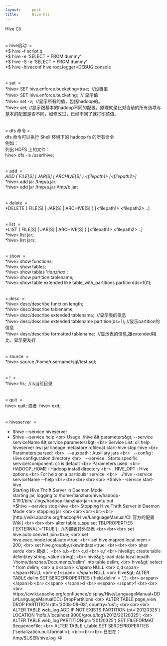 ```yaml
---
layout:     post
title:      Hive Cli
---
```

<div id="article_content" class="article_content clearfix csdn-tracking-statistics" data-pid="blog" data-mod="popu_307" data-dsm="post">
								            <link rel="stylesheet" href="https://csdnimg.cn/release/phoenix/template/css/ck_htmledit_views-f76675cdea.css">
						<div class="htmledit_views" id="content_views">
                
Hive Cli <br><br><br>
= hive启动  = <br>
*$ hive –f script.q <br>
*$ hive -e 'SELECT * FROM dummy‘ <br>
*$ hive -S -e 'SELECT * FROM dummy‘ <br>
*$ hive -hiveconf hive.root.logger=DEBUG,console <br><br><br>
= set  = <br>
*hive&gt; SET hive.enforce.bucketing=true;  //设置值 <br>
*hive&gt; SET hive.enforce.bucketing;  // 显示值 <br>
*hive&gt; set -v;  //显示所有的值，包括hadoop的。 <br>
*hive&gt; set; //显示跟基本的hadoop不同的配置，原理就是比对当前的所有选项与基本的配置是否不同，如修改过，已经不同了就打印该值。 <br><br><br>
= dfs 命令 = <br>
dfs 命令可以执行 Shell 环境下的 hadoop fs 的所有命令 <br>
例如： <br>
列出 HDFS 上的文件： <br>
hive&gt; dfs -ls /user/hive; <br><br><br>
= add  = <br>
*ADD { FILE[S] | JAR[S] | ARCHIVE[S] } &lt;filepath1&gt; [&lt;filepath2&gt;]* <br>
*hive&gt; add jar /tmp/a.jar; <br>
*hive&gt; add jar /tmp/a.jar /tmp/b.jar; <br><br><br>
= delete  = <br>
*DELETE { FILE[S] | JAR[S] | ARCHIVE[S] } [&lt;filepath1&gt; &lt;filepath2&gt; ..] <br><br><br>
= list  = <br>
*LIST { FILE[S] | JAR[S] | ARCHIVE[S] } [&lt;filepath1&gt; &lt;filepath2&gt; ..] <br>
*hive&gt; list jar; <br>
*hive&gt; list jars; <br><br><br>
= show  = <br>
*hive&gt; show functions; <br>
*hive&gt; show tables; <br>
*hive&gt; show tables '*tianzhao*'; <br>
*hive&gt; show partition tablename; <br>
*hive&gt; show table extended like table_with_partitions partition(ds=101); <br><br><br>
= desc  = <br>
*hive&gt; desc/describe function length; <br>
*hive&gt; desc/describe tablename; <br>
*hive&gt; desc/describe extended tablename;  //显示表的信息 <br>
*hive&gt; desc/describe extended tablename partition(ds=1); //显示partition的信息 <br>
*hive&gt; desc/describe formatted tablename;  //显示表的信息,跟extended相比，显示更友好 <br><br><br>
= source  = <br>
*hive&gt; source /home/username/sql/test.sql; <br><br><br>
= !  = <br>
*hive&gt; !ls;  //ls当前目录 <br><br><br>
= quit  = <br>
hive&gt; quit; 或者  hive&gt; exit; <br><br><br>
= hiveserver  = <br>
* $hive --service hiveserver <br>
* $hive --service help <br>
Usage ./hive &lt;parameters&gt; --service serviceName &lt;service parameters&gt; <br>
Service List: cli help hiveserver hwi jar lineage metastore rcfilecat start-hive stop-hive <br>
Parameters parsed: <br>
  --auxpath : Auxillary jars <br>
  --config : Hive configuration directory <br>
  --service : Starts specific service/component. cli is default <br>
Parameters used: <br>
  HADOOP_HOME : Hadoop install directory <br>
  HIVE_OPT : Hive options <br>
For help on a particular service: <br>
  ./hive --service serviceName --help <br><br><br><br><br>
*$hive --service start-hive <br>
Starting Hive Thrift Server in Daemon Mode <br>
starting jar, logging to /home/tianzhao/hive/hadoop-0.19.1/bin/../logs/hadoop-tianzhao-jar-ubuntu.out <br>
*$hive --service stop-hive <br>
Stopping Hive Thrift Server in Daemon Mode <br>
stopping jar <br><br><br><br><br>
[http://wiki.apache.org/hadoop/Hive/LanguageManual/Cli 官方的配置Wiki] <br><br><br>
alter table s_spu set TBLPROPERTIES ('EXTERNAL'='TRUE');  //内部表转外部表 <br><br><br>
set hive.auto.convert.join=true; <br>
set hive.exec.mode.local.auto=true; <br>
set hive.mapred.local.mem = 200; <br>
set hive.groupby.skewindata=true; <br><br><br>
alter serde <br>
数据： <br>
a,b <br>
c,d <br>
e,f <br>
hive&gt; create table delim(key string, value string); <br>
hive&gt; load data local inpath '/home/tianzhao/Documents/delim' into table delim; <br>
hive&gt; select * from delim; <br>
a,b<span> </span>NULL <br>
c,d<span> </span>NULL <br>
e,f<span> </span>NULL <br>
hive&gt; ALTER TABLE delim SET SERDEPROPERTIES ('field.delim' = ','); <br>
a<span> </span>b <br>
c<span> </span>d <br>
e<span> </span>f <br><br><br>
https://cwiki.apache.org/confluence/display/Hive/LanguageManual+DDL#LanguageManualDDL-DropPartitions <br>
ALTER TABLE page_view DROP PARTITION (dt='2008-08-08', country='us'); <br><br><br>
ALTER TABLE web_log ADD IF NOT EXISTS PARTITION (pt='20120325') LOCATION 'hdfs://localhost:9000/group/log1/2012/20120325'; <br>
ALTER TABLE web_log PARTITION(pt='20120325') SET FILEFORMAT SequenceFile; <br>
ALTER TABLE r_table SET SERDEPROPERTIES ('serialization.null.format'=); <br><br><br>
日志在： /tmp/$USER/hive.log  中
            </div>
                </div>